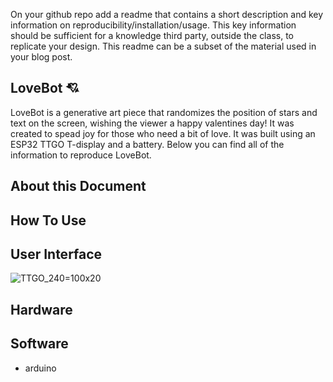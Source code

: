 On your github repo add a readme that contains a short description and key information on reproducibility/installation/usage. 
This key information should be sufficient for a knowledge third party, outside the class, to replicate your design. 
This readme can be a subset of the material used in your blog post.
## LoveBot 💘
LoveBot is a generative art piece that randomizes the position of stars and text on the screen, wishing the viewer a happy valentines day! It was created to spead joy for those who need a bit of love. It was built using an ESP32 TTGO T-display and a battery. Below you can find all of the information to reproduce LoveBot.

## About this Document


## How To Use


## User Interface
![TTGO_240](https://github.com/kyarasto/Module_One/assets/113846467/18610496-5c49-4d66-bd04-6f3cd73206c3)=100x20

## Hardware

## Software
- arduino 
